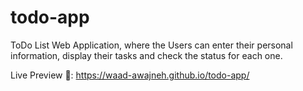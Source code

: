 # todo-app
ToDo List Web Application, where the Users can enter their personal information, 
display their tasks and check the status for each one.


Live Preview 🔗:  https://waad-awajneh.github.io/todo-app/ 
